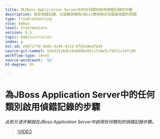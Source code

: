 ```yaml
---
title: 為JBoss Application Server中的任何類別啟用偵錯記錄的步驟
description: 設定偵錯記錄，以疑難排解與JBoss應用程式伺服器相關的問題
type: Troubleshooting
role: Admin
level: Intermediate
version: 6.5
topic: Administration
index: y
exl-id: e66f17f0-de65-4249-9133-8f65a9eafb49
source-git-commit: b3e9251bdb18a008be95c1fa9e5c79252a74fc98
workflow-type: tm+mt
source-wordcount: '52'
ht-degree: 0%

---
```


# 為JBoss Application Server中的任何類別啟用偵錯記錄的步驟

*此影片逐步解說在JBoss Application Server中啟用任何類別的偵錯記錄步驟。*

>[!VIDEO](https://video.tv.adobe.com/v/335522?quality=12&learn=on)
